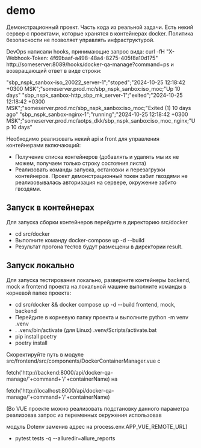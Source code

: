 # demo
Демонстрационный проект.
Часть кода из реальной задачи.
Есть некий сервер с проектами, которые хранятся в контейнерах docker.
Политика безопасности не позволяет управлять инфраструктурой. 

DevOps написали 
hooks, принимающие запрос вида:
curl -fH "X-Webhook-Token: 4f69baaf-a498-48a4-8275-405f8a10d175" http://someserver:8089/hooks/docker-qa-manage?command=ps
и возвращающий ответ в виде строки:

"sbp_nspk_sanbox-iso_20022_server-1";"stoped";"2024-10-25 12:18:42 +0300 MSK";"someserver.prod.mc/sbp_nspk_sanbox:iso_moc;"Up 10 days"
"sbp_nspk_sanbox-http_sbp_mk_server-1";"exited";"2024-10-25 12:18:42 +0300 MSK";"someserver.prod.mc/sbp_nspk_sanbox:iso_moc;"Exited (1) 10 days ago"
"sbp_nspk_sanbox-nginx-1";"running";"2024-10-25 12:18:42 +0300 MSK";"someserver.prod.mc/aotps_dkk/sbp_nspk_sanbox:iso_moc_nginx;"Up 10 days"

Необходимо реализовать некий api и front для управления контейнерами включающий:
- Получение списка контейнеров (добавлять и удалять мы их не можем, получаем только строку состояния листа)
- Реализовать команды запуска, остановки и перезагрузки контейнеров.
Проект демонстрационный токен забит гвоздями не реализовывалась авторизация на сервере, окружение забито гвоздями.

## Запуск в контейнерах
Для запуска сборки контейнеров перейдите в директорию src/docker
- cd src/docker
- Выполните команду docker-compose up -d --build
- Результат прогона тестов будут размещены в директории result.

## Запуск локально
Для запуска тестирования локально, разверните контейнеры backend, mock и frontend проекта на локальной машине выполните 
команды в корневой папке проекта:
- cd src/docker && docker compose up -d --build frontend, mock, backend
- Перейдите в корневую папку проекта и выполните python -m venv .venv
- . .venv/bin/activate (для Linux) .venv/Scripts/activate.bat
- pip install poetry
- poetry install

Скоректируйте путь в модуле src/frontend/src/components/DockerContainerManager.vue c 

fetch('http://backend:8000/api/docker-qa-manage/'+command+'/'+containerName) на 

fetch('http://localhost:8000/api/docker-qa-manage/'+command+'/'+containerName)

(Во VUE проекте можно реализовать подстановку данного параметра реализовав запрос из переменных окружения использовав

модуль Dotenv заменив адрес на process.env.APP_VUE_REMOTE_URL)

- pytest tests -q --alluredir=allure_reports

